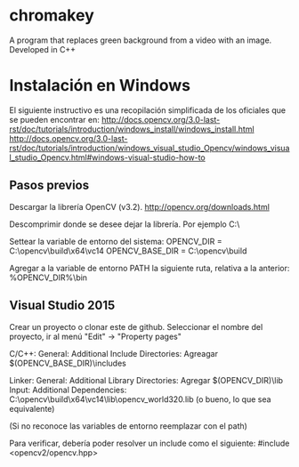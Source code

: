 # chromakey
A program that replaces green background from a video with an image. Developed in C++

# Instalación en Windows

El siguiente instructivo es una recopilación simplificada de los oficiales que se pueden encontrar en:
http://docs.opencv.org/3.0-last-rst/doc/tutorials/introduction/windows_install/windows_install.html
http://docs.opencv.org/3.0-last-rst/doc/tutorials/introduction/windows_visual_studio_Opencv/windows_visual_studio_Opencv.html#windows-visual-studio-how-to

## Pasos previos
Descargar la librería OpenCV (v3.2).
http://opencv.org/downloads.html

Descomprimir donde se desee dejar la librería. Por ejemplo C:\

Settear la variable de entorno del sistema:
OPENCV_DIR = C:\opencv\build\x64\vc14
OPENCV_BASE_DIR = C:\opencv\build

Agregar a la variable de entorno PATH la siguiente ruta, relativa a la anterior:
%OPENCV_DIR%\bin

## Visual Studio 2015
Crear un proyecto o clonar este de github.
Seleccionar el nombre del proyecto, ir al menú "Edit" -> "Property pages"

C/C++:
General: Additional Include Directories: Agreagar $(OPENCV_BASE_DIR)\includes

Linker:
General: Additional Library Directories: Agregar $(OPENCV_DIR)\lib
Input: Additional Dependencies: C:\opencv\build\x64\vc14\lib\opencv_world320.lib (o bueno, lo que sea equivalente)

(Si no reconoce las variables de entorno reemplazar con el path)

Para verificar, debería poder resolver un include como el siguiente:
#include <opencv2/opencv.hpp>
